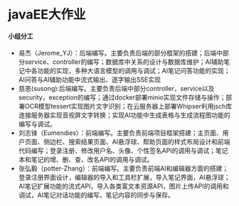 # javaEE大作业


#### 小组分工

+ 易杰（Jerome_YJ）：后端编写。主要负责后端的部分框架的搭建；后端中部分service、controller的编写；数据库中关系的设计与数据库维护；AI辅助笔记中各功能的实现，多种大语言模型的调用与调试；AI笔记问答功能的实现；AI问答与AI辅助功能中流式输出、逐字输出SSE实现
+ 慈恩(susong):后端编写。主要负责后端中部分controller，service以及security，exception的编写；通过docker部署minio实现文件存储与操作；部署OCR模型tessert实现图片文字识别；在云服务器上部署Whipser利用jsch库连接服务器实现音视屏文字转换；实现AI功能中生成表格与生成流程图功能的编写与调试。
+ 刘志锋（Eumendies）：前端编写。主要负责前端项目框架搭建；主页面、用户页面、侧边栏、搜索结果页面、AI悬浮球、帮助页面的样式布局设计和前端代码编写；登录注册、修改用户名、头像、个性签名API的调用与调试；笔记本和笔记的增、删、查、改名API的调用与调试。
+  张弘毅（potter-Zhang）：前端编写。主要负责前端AI和编辑器方面的搭建；登录注册界面设计，编辑器的导入和工具栏扩展，导入笔记界面，AI悬浮球；AI笔记扩展功能的流式API，导入各类富文本资源API，图片上传API的调用和调试，AI笔记对话功能的编写，笔记内容的同步与保存。
